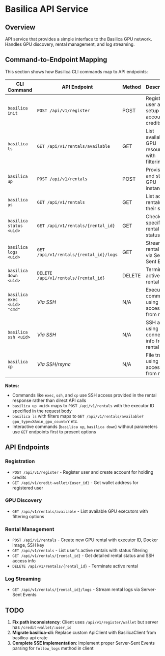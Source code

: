 # Basilica API Service

## Overview

API service that provides a simple interface to the Basilica GPU network. Handles GPU discovery, rental management, and log streaming.

## Command-to-Endpoint Mapping

This section shows how Basilica CLI commands map to API endpoints:

| CLI Command | API Endpoint | Method | Description |
|-------------|--------------|---------|-------------|
| `basilica init` | `POST /api/v1/register` | POST | Register user and setup account for credits |
| `basilica ls` | `GET /api/v1/rentals/available` | GET | List available GPU resources with filtering |
| `basilica up` | `POST /api/v1/rentals` | POST | Provision and start GPU instances |
| `basilica ps` | `GET /api/v1/rentals` | GET | List active rentals and their status |
| `basilica status <uid>` | `GET /api/v1/rentals/{rental_id}` | GET | Check specific rental status |
| `basilica logs <uid>` | `GET /api/v1/rentals/{rental_id}/logs` | GET | Stream rental logs via Server-Sent Events |
| `basilica down <uid>` | `DELETE /api/v1/rentals/{rental_id}` | DELETE | Terminate active rental |
| `basilica exec <uid> "cmd"` | *Via SSH* | N/A | Execute commands using SSH access from rental |
| `basilica ssh <uid>` | *Via SSH* | N/A | SSH access using connection info from rental |
| `basilica cp` | *Via SSH/rsync* | N/A | File transfer using SSH access from rental |

**Notes:**
- Commands like `exec`, `ssh`, and `cp` use SSH access provided in the rental response rather than direct API calls
- `basilica up <uid>` maps to `POST /api/v1/rentals` with the executor ID specified in the request body
- `basilica ls` with filters maps to `GET /api/v1/rentals/available?gpu_type=X&min_gpu_count=Y` etc.
- Interactive commands (`basilica up`, `basilica down`) without parameters use `GET` endpoints first to present options

## API Endpoints

### Registration
- `POST /api/v1/register` - Register user and create account for holding credits
- `GET /api/v1/credit-wallet/{user_id}` - Get wallet address for registered user

### GPU Discovery
- `GET /api/v1/rentals/available` - List available GPU executors with filtering options

### Rental Management
- `POST /api/v1/rentals` - Create new GPU rental with executor ID, Docker image, SSH key
- `GET /api/v1/rentals` - List user's active rentals with status filtering
- `GET /api/v1/rentals/{rental_id}` - Get detailed rental status and SSH access info
- `DELETE /api/v1/rentals/{rental_id}` - Terminate active rental

### Log Streaming
- `GET /api/v1/rentals/{rental_id}/logs` - Stream rental logs via Server-Sent Events

## TODO

1. **Fix path inconsistency**: Client uses `/api/v1/register/wallet` but server has `/credit-wallet/:user_id`
2. **Migrate basilica-cli**: Replace custom ApiClient with BasilicaClient from basilica-api crate
3. **Complete SSE implementation**: Implement proper Server-Sent Events parsing for `follow_logs` method in client